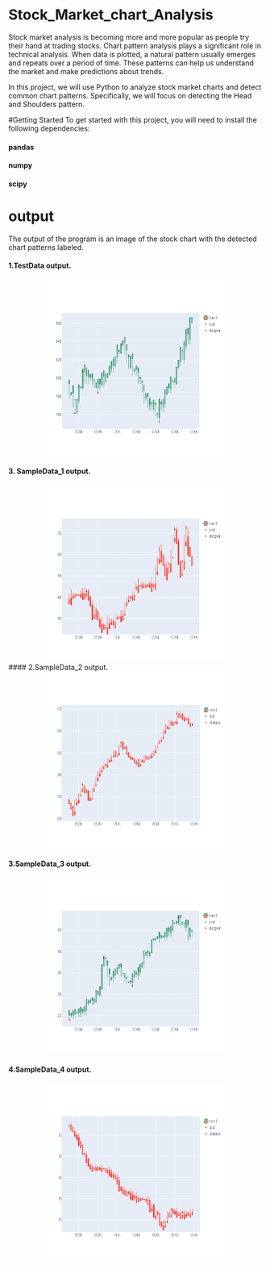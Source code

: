 # Stock_Market_chart_Analysis

Stock market analysis is becoming more and more popular as people try their hand at trading stocks. Chart pattern analysis plays a significant role in technical analysis. When data is plotted, a natural pattern usually emerges and repeats over a period of time. These patterns can help us understand the market and make predictions about trends.

In this project, we will use Python to analyze stock market charts and detect common chart patterns. Specifically, we will focus on detecting the Head and Shoulders pattern.

#Getting Started
To get started with this project, you will need to install the following dependencies:

#### pandas
#### numpy
#### scipy

# output

The output of the program is an image of the stock chart with the detected chart patterns labeled.

#### 1.TestData output.
<div align=center><img width="350" height="350" src="https://github.com/charmiiii02/Stock_Market_chart_Analysis/blob/main/TestDataplot.png"/></div>

#### 3. SampleData_1 output.
<div align=center><img width="350" height="350" src="https://github.com/charmiiii02/Stock_Market_chart_Analysis/blob/main/SampleDataplot.png"/></div>
#### 2.SampleData_2 output.
<div align=center><img width="350" height="350" src="https://github.com/charmiiii02/Stock_Market_chart_Analysis/blob/main/SampleData2plot.png"/></div>


#### 3.SampleData_3 output.
<div align=center><img width="350" height="350" src="https://github.com/charmiiii02/Stock_Market_chart_Analysis/blob/main/SampleData3plot.png"/></div>


#### 4.SampleData_4 output.
<div align=center><img width="350" height="350" src="https://github.com/charmiiii02/Stock_Market_chart_Analysis/blob/main/SampleData4plot.png"/></div>
